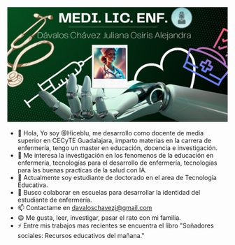 <img src="yo.png">



- 👋 Hola, Yo soy @Hiceblu, me desarrollo como docente de media superior en CECyTE Guadalajara, imparto materias en la carrera de enfermería, tengo un master en educación, docencia e investigación. 
- 👀 Me interesa la investigación en los fenomenos de la educación en enfermería, tecnologías para el desarrollo de enfermería, tecnologías para las buenas practicas de la salud con IA.
- 🌱 Actualmente soy estudiante de doctorado en el area de Tecnología Educativa.
- 💞️ Busco colaborar en escuelas para desarrollar la identidad del estudiante de enfermería.
- 📫 Contactame en davaloschavezj@gmail.com
- 😄 Me gusta, leer, investigar, pasar el rato con mi familia.
- ⚡ Entre mis trabajos mas recientes se encuentra el libro "Soñadores sociales: Recursos educativos del mañana."

<!---
hiceblu/hiceblu is a ✨ special ✨ repository because its `README.md` (this file) appears on your GitHub profile.
You can click the Preview link to take a look at your changes.
--->
